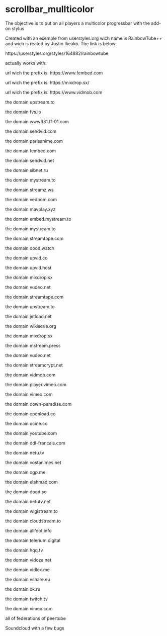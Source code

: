 # scrollbar_mullticolor
The objective is to put on all players a multicolor progressbar with the add-on stylus

Created with an exemple from userstyles.org wich name is RainbowTube++ and wich is reated by Justin Ikeako.
The link is below:
<link>https://userstyles.org/styles/164882/rainbowtube</link>

actually works with:
<p>url wich the prefix is: <link>https://www.fembed.com</link> </p>
<p>url wich the prefix is: <link>https://mixdrop.sx/</link> </p>
<p>url wich the prefix is: <link>https://www.vidmob.com</link></p>
<p>the domain upstream.to </p>
<p>the domain fvs.io</p>
<p>the domain www331.ff-01.com</p>
<p>the domain sendvid.com</p>
<p>the domain parisanime.com</p>
<p>the domain fembed.com</p>
<p>the domain sendvid.net</p>
<p>the domain sibnet.ru</p>
<p>the domain mystream.to</p>
<p>the domain streamz.ws</p>
<p>the domain vedbom.com</p>
<p>the domain mavplay.xyz</p>
<p>the domain embed.mystream.to</p>
<p>the domain mystream.to</p>
<p>the domain streamtape.com</p>
<p>the domain dood.watch</p>
<p>the domain upvid.co</p>
<p>the domain upvid.host</p>
<p>the domain mixdrop.sx</p>
<p>the domain vudeo.net</p>
<p>the domain streamtape.com</p>
<p>the domain upstream.to</p>
<p>the domain jetload.net</p>
<p>the domain wikiserie.org</p>
<p>the domain mixdrop.sx</p>
<p>the domain mstream.press</p>
<p>the domain vudeo.net</p>
<p>the domain streamcrypt.net</p>
<p>the domain vidmob.com</p>
<p>the domain player.vimeo.com</p>
<p>the domain vimeo.com</p>
<p>the domain down-paradise.com</p>
<p>the domain openload.co</p>
<p>the domain ocine.co</p>
<p>the domain youtube.com</p>
<p>the domain ddl-francais.com</p>
<p>the domain netu.tv</p>
<p>the domain vostanimes.net</p>
<p>the domain ogp.me</p>
<p>the domain elahmad.com</p>
<p>the domain dood.so</p>
<p>the domain netutv.net</p>
<p>the domain wigistream.to</p>
<p>the domain cloudstream.to</p>
<p>the domain allfoot.info</p>
<p>the domain telerium.digital</p>
<p>the domain hqq.tv</p>
<p>the domain vidoza.net</p>
<p>the domain vidlox.me</p>
<p>the domain vshare.eu</p>
<p>the domain ok.ru</p>
<p>the domain twitch.tv</p>
<p>the domain vimeo.com</p>
<p>all of federations of peertube</p>
<p>Soundcloud with a few bugs <p>
